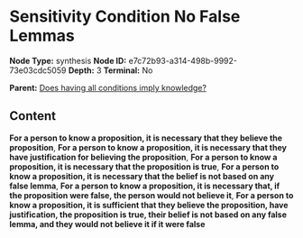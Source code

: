 # Sensitivity Condition No False Lemmas

**Node Type:** synthesis
**Node ID:** e7c72b93-a314-498b-9992-73e03cdc5059
**Depth:** 3
**Terminal:** No

**Parent:** [Does having all conditions imply knowledge?](does-having-all-conditions-imply-knowledge.md)

## Content

**For a person to know a proposition, it is necessary that they believe the proposition**, **For a person to know a proposition, it is necessary that they have justification for believing the proposition**, **For a person to know a proposition, it is necessary that the proposition is true**, **For a person to know a proposition, it is necessary that the belief is not based on any false lemma**, **For a person to know a proposition, it is necessary that, if the proposition were false, the person would not believe it**, **For a person to know a proposition, it is sufficient that they believe the proposition, have justification, the proposition is true, their belief is not based on any false lemma, and they would not believe it if it were false**

